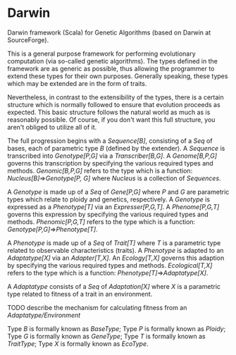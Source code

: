 # Darwin
Darwin framework (Scala) for Genetic Algorithms (based on Darwin at SourceForge).

This is a general purpose framework for performing evolutionary computation (via so-called genetic algorithms).
The types defined in the framework are as generic as possible, thus allowing the
programmer to extend these types for their own purposes.
Generally speaking, these types which may be extended are in the form of traits.

Nevertheless, in contrast to the extensibility of the types, there is a certain structure which is normally followed to
 ensure that evolution proceeds as expected.
 This basic structure follows the natural world as much as is reasonably possible.
 Of course, if you don't want this full structure, you aren't obliged to utilize all of it.


The full progression begins with a _Sequence[B]_, consisting of a _Seq_ of bases, each of parametric type _B_ (defined by the extender).
A _Sequence_ is transcribed into _Genotype[P,G]_ via a _Transcriber[B,G]_.
A _Genome[B,P,G]_ governs this transcription by specifying the various required types and methods.
_Genomic[B,P,G]_ refers to the type which is a function: _Nucleus[B]_=>_Genotype[P, G]_
where _Nucleus_ is a collection of _Sequences_.

A _Genotype_ is made up of a _Seq_ of _Gene[P,G]_ where _P_ and _G_ are parametric types which relate to ploidy and genetics, respectively.
A _Genotype_ is expressed as a _Phenotype[T]_ via an _Expresser[P,G,T]_.
A _Phenome[P,G,T]_ governs this expression by specifying the various required types and methods.
_Phenomic[P,G,T]_ refers to the type which is a function: _Genotype[P,G]_=>_Phenotype[T]_.

A _Phenotype_ is made up of a _Seq_ of _Trait[T]_ where _T_ is a parametric type related to observable characteristics (traits).
A _Phenotype_ is adapted to an _Adaptatype[X]_ via an _Adapter[T,X]_.
An _Ecology[T,X]_ governs this adaption by specifying the various required types and methods.
_Ecological[T,X]_ refers to the type which is a function: _Phenotype[T]_=>_Adaptatype[X]_.

A _Adaptatype_ consists of a _Seq_ of _Adaptation[X]_ where _X_ is a parametric type related to fitness of a trait in an environment.

TODO describe the mechanism for calculating fitness from an _Adaptatype/Environment_

Type _B_ is formally known as _BaseType_;
Type _P_ is formally known as _Ploidy_;
Type _G_ is formally known as _GeneType_;
Type _T_ is formally known as _TraitType_;
Type _X_ is formally known as _EcoType_.


